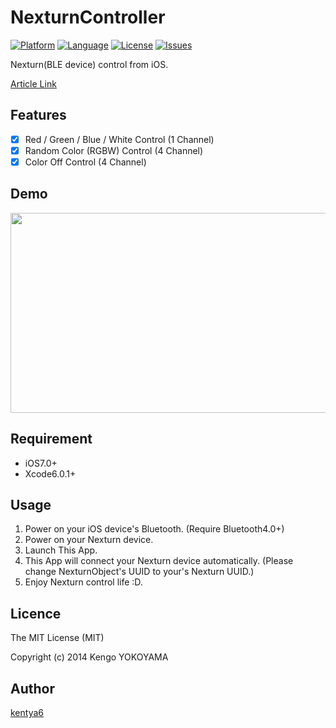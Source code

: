 NexturnController
=================

[![Platform](http://img.shields.io/badge/platform-ios-blue.svg?style=flat
)](https://developer.apple.com/iphone/index.action)
[![Language](http://img.shields.io/badge/language-swift-brightgreen.svg?style=flat
)](https://developer.apple.com/swift)
[![License](http://img.shields.io/badge/license-MIT-lightgrey.svg?style=flat
)](http://mit-license.org)
[![Issues](https://img.shields.io/github/issues/kentya6/NexturnController.svg?style=flat
)](https://github.com/kentya6/NexturnController/issues?state=open)

Nexturn(BLE device) control from iOS.

[Article Link](http://qiita.com/kentya6/items/53b432984e96b53f1000)

## Features
- [x] Red / Green / Blue / White Control (1 Channel)
- [x] Random Color (RGBW) Control (4 Channel)
- [x] Color Off Control (4 Channel)

## Demo
<p align="center" >
<img src="http://kentya6.github.io/NexturnController/images/demo.gif" width="568" height="320"/>
</p>

## Requirement
* iOS7.0+
* Xcode6.0.1+

## Usage
1. Power on your iOS device's Bluetooth. (Require Bluetooth4.0+)
2. Power on your Nexturn device.
3. Launch This App.
4. This App will connect your Nexturn device automatically. (Please change NexturnObject's UUID to your's Nexturn UUID.)
5. Enjoy Nexturn control life :D.

## Licence
The MIT License (MIT)

Copyright (c) 2014 Kengo YOKOYAMA

## Author
[kentya6](https://github.com/kentya6)

